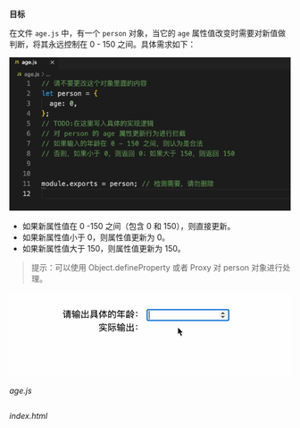 **目标**

在文件 `age.js` 中，有一个 `person` 对象，当它的 `age` 属性值改变时需要对新值做判断，将其永远控制在 0 - 150 之间。具体需求如下：

![img](img/偷梁换柱T.assets/71fe4ff6a4a0e5077a7f45187b1678c4-0.png)

- 如果新属性值在 0 -150 之间（包含 0 和 150），则直接更新。
- 如果新属性值小于 0，则属性值更新为 0。
- 如果新属性值大于 150，则属性值更新为 150。

> 提示：可以使用 Object.defineProperty 或者 Proxy 对 person 对象进行处理。

![img](img/偷梁换柱T.assets/4e06a2cc1da2a5bc5664fc529a3e30a7-0.gif)

*age.js*

```

```

*index.html*

```

```

